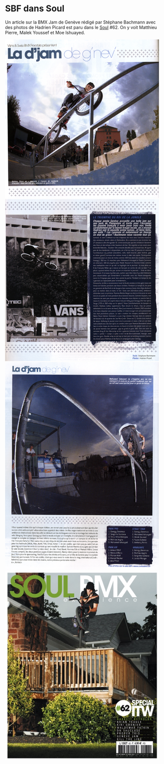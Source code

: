 # SBF dans Soul

Un article sur la BMX Jam de Genève rédigé par Stéphane Bachmann avec des photos de Hadrien Picard est paru dans le [Soul](http://soulbmxmag.com/) #62. On y voit Matthieu Pierre, Malek Youssef et Moe Ishuayed.

![soul_1](./media/soul_1.png)
![soul_2](./media/soul_2.png)
![soul_3](./media/soul_3.png)
![soul](./media/soul.jpg)
